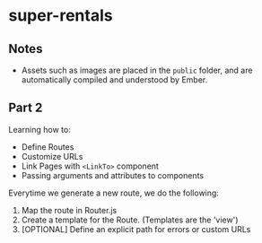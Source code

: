 # super-rentals

## Notes
  - Assets such as images are placed in the `public` folder, and are automatically compiled and understood by Ember.

## Part 2 
Learning how to:
- Define Routes
- Customize URLs
- Link Pages with `<LinkTo>` component
- Passing arguments and attributes to components

Everytime we generate a new route, we do the following:
1. Map the route in Router.js
2. Create a template for the Route. (Templates are the 'view')
3. [OPTIONAL] Define an explicit path for errors or custom URLs